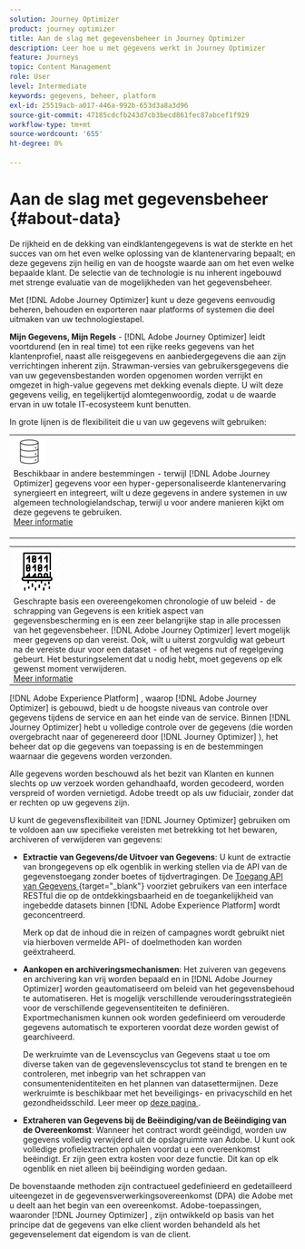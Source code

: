 ```yaml
---
solution: Journey Optimizer
product: journey optimizer
title: Aan de slag met gegevensbeheer in Journey Optimizer
description: Leer hoe u met gegevens werkt in Journey Optimizer
feature: Journeys
topic: Content Management
role: User
level: Intermediate
keywords: gegevens, beheer, platform
exl-id: 25519acb-a017-446a-992b-653d3a8a3d96
source-git-commit: 47185cdcfb243d7cb3becd861fec87abcef1f929
workflow-type: tm+mt
source-wordcount: '655'
ht-degree: 0%

---
```


# Aan de slag met gegevensbeheer {#about-data}

De rijkheid en de dekking van eindklantengegevens is wat de sterkte en het succes van om het even welke oplossing van de klantenervaring bepaalt; en deze gegevens zijn heilig en van de hoogste waarde aan om het even welke bepaalde klant. De selectie van de technologie is nu inherent ingebouwd met strenge evaluatie van de mogelijkheden van het gegevensbeheer.

Met [!DNL Adobe Journey Optimizer] kunt u deze gegevens eenvoudig beheren, behouden en exporteren naar platforms of systemen die deel uitmaken van uw technologiestapel.

**Mijn Gegevens, Mijn Regels** - [!DNL Adobe Journey Optimizer] leidt voortdurend (en in real time) tot een rijke reeks gegevens van het klantenprofiel, naast alle reisgegevens en aanbiedergegevens die aan zijn verrichtingen inherent zijn. Strawman-versies van gebruikersgegevens die van uw gegevensbestanden worden opgenomen worden verrijkt en omgezet in high-value gegevens met dekking evenals diepte. U wilt deze gegevens veilig, en tegelijkertijd alomtegenwoordig, zodat u de waarde ervan in uw totale IT-ecosysteem kunt benutten.

In grote lijnen is de flexibiliteit die u van uw gegevens wilt gebruiken:


<table style="table-layout:fixed">
<tr style="border: 0;">
  <td>
    <div><img alt="bestemmingen" src="assets/do-not-localize/dest.png" /> 
    <br> Beschikbaar in andere bestemmingen - terwijl [!DNL Adobe Journey Optimizer] gegevens voor een hyper-gepersonaliseerde klantenervaring synergieert en integreert, wilt u deze gegevens in andere systemen in uw algemeen technologielandschap, terwijl u voor andere manieren kijkt om deze gegevens te gebruiken.
    <div>
     <a href="../integrations/ajo-integrations.md">Meer informatie</a></div>
    </div>
    <br>
  </td>
</tr>
</table>

<!--td>
    <div><img alt="retention" src="assets/do-not-localize/retention.png" />  
    <br>Retained for a stipulated duration – Industry or regional regulations (such as GDPR or CCPA) or internal data governance policies stipulate how long or how short a duration, data needs to be maintained or archived in Adobe Experience Platform Data Lake. <a href="../privacy/get-started-privacy.md">Learn more</a></div>
  </td>
</tr>
<tr style="border: 0;"-->
<table style="table-layout:fixed">
<tr style="border: 0;">
  <td>
    <div><img alt="beleid" src="assets/do-not-localize/policy.png" /> 
    <br> Geschrapte basis een overeengekomen chronologie of uw beleid - de schrapping van Gegevens is een kritiek aspect van gegevensbescherming en is een zeer belangrijke stap in alle processen van het gegevensbeheer. [!DNL Adobe Journey Optimizer] levert mogelijk meer gegevens op dan vereist. Ook, wilt u uiterst zorgvuldig wat gebeurt na de vereiste duur voor een dataset - of het wegens nut of regelgeving gebeurt. Het besturingselement dat u nodig hebt, moet gegevens op elk gewenst moment verwijderen. 
    </div>
      <div>
     <a href="../privacy/data-hygiene.md">Meer informatie</a></div>
    </div>
  </td>
</tr>
</table>

[!DNL Adobe Experience Platform] , waarop [!DNL Adobe Journey Optimizer] is gebouwd, biedt u de hoogste niveaus van controle over gegevens tijdens de service en aan het einde van de service. Binnen [!DNL Journey Optimizer] hebt u volledige controle over de gegevens (die worden overgebracht naar of gegenereerd door [!DNL Journey Optimizer] ), het beheer dat op die gegevens van toepassing is en de bestemmingen waarnaar die gegevens worden verzonden.

Alle gegevens worden beschouwd als het bezit van Klanten en kunnen slechts op uw verzoek worden gehandhaafd, worden gecodeerd, worden verspreid of worden vernietigd. Adobe treedt op als uw fiduciair, zonder dat er rechten op uw gegevens zijn.

U kunt de gegevensflexibiliteit van [!DNL Journey Optimizer] gebruiken om te voldoen aan uw specifieke vereisten met betrekking tot het bewaren, archiveren of verwijderen van gegevens:

* **Extractie van Gegevens/de Uitvoer van Gegevens**: U kunt de extractie van brongegevens op elk ogenblik in werking stellen via de API van de gegevenstoegang zonder boetes of tijdvertragingen. De [ Toegang API van Gegevens ](https://experienceleague.adobe.com/docs/experience-platform/data-access/api.html){target="_blank"}  voorziet gebruikers van een interface RESTful die op de ontdekkingsbaarheid en de toegankelijkheid van ingebedde datasets binnen [!DNL Adobe Experience Platform] wordt geconcentreerd. <!--In the future (on roadmap), you can use file-based destinations to export and migrate log data from Adobe Journey Optimizer. -->

  Merk op dat de inhoud die in reizen of campagnes wordt gebruikt niet via hierboven vermelde API- of doelmethoden kan worden geëxtraheerd.

<!--
* **Profile Service Data Retention**: For Behavioral and Time series data appended to any Profile, you may choose to use Journey Optimizer's default setting of retaining this data for up to 91 days from the date of its addition to a Profile, or until an alternative time-period selected by the you. The time that Adobe keeps this data varies from contract to contract, and is outlined in an organization's data retention policy.

  Learn more about Experience Event expirations in [Adobe Experience Platform documentation](https://experienceleague.adobe.com/docs/experience-platform/profile/event-expirations.html){target="_blank"}.
-->

* **Aankopen en archiveringsmechanismen**: Het zuiveren van gegevens en archivering kan vrij worden bepaald en in [!DNL Adobe Journey Optimizer] worden geautomatiseerd om beleid van het gegevensbehoud te automatiseren. Het is mogelijk verschillende verouderingsstrategieën voor de verschillende gegevensentiteiten te definiëren. Exportmechanismen kunnen ook worden gedefinieerd om verouderde gegevens automatisch te exporteren voordat deze worden gewist of gearchiveerd.

  De werkruimte van de Levenscyclus van Gegevens staat u toe om diverse taken van de gegevenslevenscyclus tot stand te brengen en te controleren, met inbegrip van het schrappen van consumentenidentiteiten en het plannen van datasettermijnen. Deze werkruimte is beschikbaar met het beveiligings- en privacyschild en het gezondheidsschild. Leer meer op [ deze pagina ](../privacy/data-hygiene.md).

<!--
* **Data Lake and Deletions**: Customer Data stored in the Data Lake can be retained by Journey Optimizer:
    
    * for 7 days to facilitate the onboarding of Customer Data into the Profile Services, after which it may be permanently deleted, or
    * until chosen to be deleted by you

-->

* **Extraheren van Gegevens bij de Beëindiging/van de Beëindiging van de Overeenkomst**: Wanneer het contract wordt geëindigd, worden uw gegevens volledig verwijderd uit de opslagruimte van Adobe. U kunt ook volledige profielextracten ophalen voordat u een overeenkomst beëindigt. Er zijn geen extra kosten voor deze functie. Dit kan op elk ogenblik en niet alleen bij beëindiging worden gedaan.

De bovenstaande methoden zijn contractueel gedefinieerd en gedetailleerd uiteengezet in de gegevensverwerkingsovereenkomst (DPA) die Adobe met u deelt aan het begin van een overeenkomst. Adobe-toepassingen, waaronder [!DNL Journey Optimizer] , zijn ontwikkeld op basis van het principe dat de gegevens van elke client worden behandeld als het gegevenselement dat eigendom is van de client.
